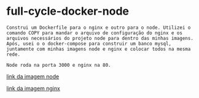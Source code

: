 # full-cycle-docker-node

    Construi um Dockerfile para o nginx e outro para o node. Utilizei o comando COPY para mandar o arquivo de configuração do nginx e os arquivos necessários do projeto node para dentro das minhas imagens. Após, usei o o docker-compose para construir um banco mysql, juntamente com minhas imagens node e nginx e colocar todos na mesma rede.

    Node roda na porta 3000 e nginx na 80.

[link da imagem node](https://hub.docker.com/repository/docker/claudiopsilva/node) 

[link da imagem nginx](https://hub.docker.com/repository/docker/claudiopsilva/nginx)